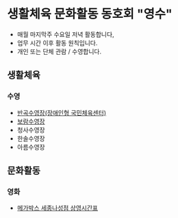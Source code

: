 # 생활체육 문화활동 동호회 "영수"
- 매월 마지막주 수요일 저녁 활동합니다,
- 업무 시간 이후 활동 원칙입니다.
- 개인 또는 단체 관람 / 수영합니다.
## 생활체육
### 수영
- [반곡수영장(장애인형 국민체육센터)](https://www.sjfmc.or.kr/pc.do)  
- [보람수영장](https://www.sjfmc.or.kr/boram.do)  
- 청사수영장
- 한솔수영장
- 아름수영장
## 문화활동
### 영화
- [메가박스 세종나성점 상영시간표](https://www.megabox.co.kr/booking/timetable)  
